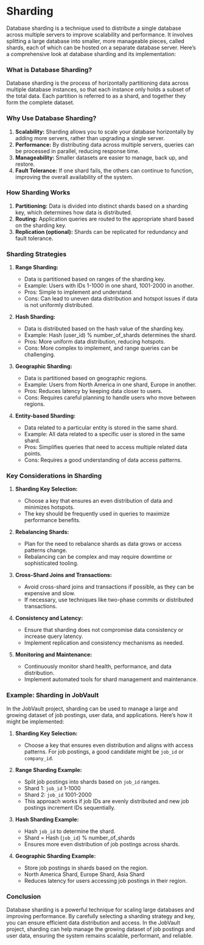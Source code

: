 # Sharding
Database sharding is a technique used to distribute a single database across multiple servers to improve scalability and performance. It involves splitting a large database into smaller, more manageable pieces, called shards, each of which can be hosted on a separate database server. Here’s a comprehensive look at database sharding and its implementation:

### What is Database Sharding?

Database sharding is the process of horizontally partitioning data across multiple database instances, so that each instance only holds a subset of the total data. Each partition is referred to as a shard, and together they form the complete dataset.

### Why Use Database Sharding?

1. **Scalability:** Sharding allows you to scale your database horizontally by adding more servers, rather than upgrading a single server.
2. **Performance:** By distributing data across multiple servers, queries can be processed in parallel, reducing response time.
3. **Manageability:** Smaller datasets are easier to manage, back up, and restore.
4. **Fault Tolerance:** If one shard fails, the others can continue to function, improving the overall availability of the system.

### How Sharding Works

1. **Partitioning:** Data is divided into distinct shards based on a sharding key, which determines how data is distributed.
2. **Routing:** Application queries are routed to the appropriate shard based on the sharding key.
3. **Replication (optional):** Shards can be replicated for redundancy and fault tolerance.

### Sharding Strategies

1. **Range Sharding:**
   - Data is partitioned based on ranges of the sharding key.
   - Example: Users with IDs 1-1000 in one shard, 1001-2000 in another.
   - Pros: Simple to implement and understand.
   - Cons: Can lead to uneven data distribution and hotspot issues if data is not uniformly distributed.

2. **Hash Sharding:**
   - Data is distributed based on the hash value of the sharding key.
   - Example: Hash (user_id) % number_of_shards determines the shard.
   - Pros: More uniform data distribution, reducing hotspots.
   - Cons: More complex to implement, and range queries can be challenging.

3. **Geographic Sharding:**
   - Data is partitioned based on geographic regions.
   - Example: Users from North America in one shard, Europe in another.
   - Pros: Reduces latency by keeping data closer to users.
   - Cons: Requires careful planning to handle users who move between regions.

4. **Entity-based Sharding:**
   - Data related to a particular entity is stored in the same shard.
   - Example: All data related to a specific user is stored in the same shard.
   - Pros: Simplifies queries that need to access multiple related data points.
   - Cons: Requires a good understanding of data access patterns.

### Key Considerations in Sharding

1. **Sharding Key Selection:**
   - Choose a key that ensures an even distribution of data and minimizes hotspots.
   - The key should be frequently used in queries to maximize performance benefits.

2. **Rebalancing Shards:**
   - Plan for the need to rebalance shards as data grows or access patterns change.
   - Rebalancing can be complex and may require downtime or sophisticated tooling.

3. **Cross-Shard Joins and Transactions:**
   - Avoid cross-shard joins and transactions if possible, as they can be expensive and slow.
   - If necessary, use techniques like two-phase commits or distributed transactions.

4. **Consistency and Latency:**
   - Ensure that sharding does not compromise data consistency or increase query latency.
   - Implement replication and consistency mechanisms as needed.

5. **Monitoring and Maintenance:**
   - Continuously monitor shard health, performance, and data distribution.
   - Implement automated tools for shard management and maintenance.

### Example: Sharding in JobVault

In the JobVault project, sharding can be used to manage a large and growing dataset of job postings, user data, and applications. Here’s how it might be implemented:

1. **Sharding Key Selection:**
   - Choose a key that ensures even distribution and aligns with access patterns. For job postings, a good candidate might be `job_id` or `company_id`.

2. **Range Sharding Example:**
   - Split job postings into shards based on `job_id` ranges.
   - Shard 1: `job_id` 1-1000
   - Shard 2: `job_id` 1001-2000
   - This approach works if job IDs are evenly distributed and new job postings increment IDs sequentially.

3. **Hash Sharding Example:**
   - Hash `job_id` to determine the shard.
   - Shard = Hash (`job_id`) % number_of_shards
   - Ensures more even distribution of job postings across shards.

4. **Geographic Sharding Example:**
   - Store job postings in shards based on the region.
   - North America Shard, Europe Shard, Asia Shard
   - Reduces latency for users accessing job postings in their region.

### Conclusion

Database sharding is a powerful technique for scaling large databases and improving performance. By carefully selecting a sharding strategy and key, you can ensure efficient data distribution and access. In the JobVault project, sharding can help manage the growing dataset of job postings and user data, ensuring the system remains scalable, performant, and reliable.
